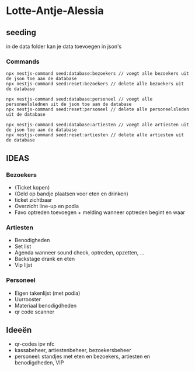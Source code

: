 # Lotte-Antje-Alessia

## seeding
in de data folder kan je data toevoegen in json's

### Commands
```
npx nestjs-command seed:database:bezoekers // voegt alle bezoekers uit de json toe aan de database
npx nestjs-command seed:reset:bezoekers // delete alle bezoekers uit de database
```

```
npx nestjs-command seed:database:personeel // voegt alle personeelslednen uit de json toe aan de database
npx nestjs-command seed:reset:personeel // delete alle personeelsleden uit de database
```

```
npx nestjs-command seed:database:artiesten // voegt alle artiesten uit de json toe aan de database
npx nestjs-command seed:reset:artiesten // delete alle artiesten uit de database
```

## IDEAS

### Bezoekers
-  (Ticket kopen) </br>
-  (Geld op bandje plaatsen voor eten en drinken)
-  ticket zichtbaar
-  Overzicht line-up en podia
-  Favo optreden toevoegen + melding wanneer optreden begint en waar

### Artiesten
- Benodigheden
- Set list
- Agenda wanneer sound check, optreden, opzetten, ...
- Backstage drank en eten
- Vip lijst

### Personeel
- Eigen takenlijst (met podia)
- Uurrooster
- Materiaal benodigdheden
- qr code scanner

## Ideeën
- qr-codes ipv nfc
- kassabeheer, artiestenbeheer, bezoekersbeheer
- personeel: standjes met eten en bezoekers, artiesten en benodigdheden, VIP
